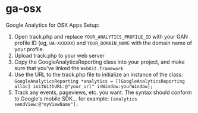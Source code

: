 ga-osx
======

Google Analytics for OSX Apps
Setup: 

1) Open track.php and replace `YOUR_ANALYTICS_PROFILE_ID` with your GAN profile ID (eg, `UA-XXXXXX`) and `YOUR_DOMAIN_NAME` with the domain name of your profile.
2) Upload track.php to your web server
3) Copy the GoogleAnalyticsReporting class into your project, and make sure that you've linked the `WebKit.framework`
4) Use the URL to the track.php file to initialize an instance of the class: `GoogleAnalyticsReporting *analytics = [[GoogleAnalyticsReporting alloc] initWithURL:@"your_url" inWindow:yourWindow];`
5) Track any events, pageviews, etc. you want. The syntax should conform to Google's mobile SDK... for example: `[analytics sendView:@"myViewName"];`
